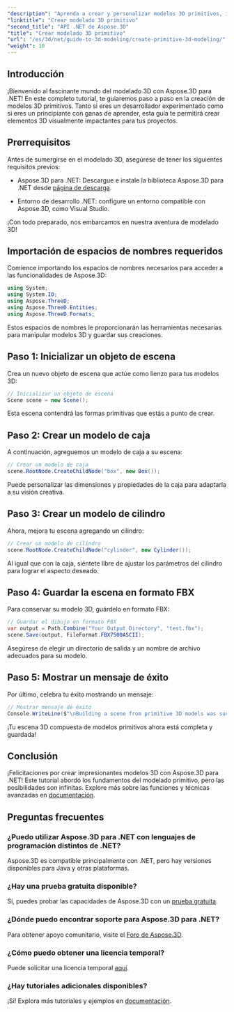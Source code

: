 ```yaml
---
"description": "Aprenda a crear y personalizar modelos 3D primitivos, incluidas cajas y cilindros, y guárdelos en formato FBX sin esfuerzo."
"linktitle": "Crear modelado 3D primitivo"
"second_title": "API .NET de Aspose.3D"
"title": "Crear modelado 3D primitivo"
"url": "/es/3d/net/guide-to-3d-modeling/create-primitive-3d-modeling/"
"weight": 10
---
```


## Introducción

¡Bienvenido al fascinante mundo del modelado 3D con Aspose.3D para .NET! En este completo tutorial, te guiaremos paso a paso en la creación de modelos 3D primitivos. Tanto si eres un desarrollador experimentado como si eres un principiante con ganas de aprender, esta guía te permitirá crear elementos 3D visualmente impactantes para tus proyectos.

## Prerrequisitos

Antes de sumergirse en el modelado 3D, asegúrese de tener los siguientes requisitos previos:

- Aspose.3D para .NET: Descargue e instale la biblioteca Aspose.3D para .NET desde [página de descarga](https://releases.aspose.com/3d/net/).
  
- Entorno de desarrollo .NET: configure un entorno compatible con Aspose.3D, como Visual Studio.

¡Con todo preparado, nos embarcamos en nuestra aventura de modelado 3D!

## Importación de espacios de nombres requeridos

Comience importando los espacios de nombres necesarios para acceder a las funcionalidades de Aspose.3D:

```csharp
using System;
using System.IO;
using Aspose.ThreeD;
using Aspose.ThreeD.Entities;
using Aspose.ThreeD.Formats;
```

Estos espacios de nombres le proporcionarán las herramientas necesarias para manipular modelos 3D y guardar sus creaciones.

## Paso 1: Inicializar un objeto de escena

Crea un nuevo objeto de escena que actúe como lienzo para tus modelos 3D:

```csharp
// Inicializar un objeto de escena
Scene scene = new Scene();
```

Esta escena contendrá las formas primitivas que estás a punto de crear.

## Paso 2: Crear un modelo de caja

A continuación, agreguemos un modelo de caja a su escena:

```csharp
// Crear un modelo de caja
scene.RootNode.CreateChildNode("box", new Box());
```

Puede personalizar las dimensiones y propiedades de la caja para adaptarla a su visión creativa.

## Paso 3: Crear un modelo de cilindro

Ahora, mejora tu escena agregando un cilindro:

```csharp
// Crear un modelo de cilindro
scene.RootNode.CreateChildNode("cylinder", new Cylinder());
```

Al igual que con la caja, siéntete libre de ajustar los parámetros del cilindro para lograr el aspecto deseado.

## Paso 4: Guardar la escena en formato FBX

Para conservar su modelo 3D, guárdelo en formato FBX:

```csharp
// Guardar el dibujo en formato FBX
var output = Path.Combine("Your Output Directory", "test.fbx");
scene.Save(output, FileFormat.FBX7500ASCII);
```

Asegúrese de elegir un directorio de salida y un nombre de archivo adecuados para su modelo.

## Paso 5: Mostrar un mensaje de éxito

Por último, celebra tu éxito mostrando un mensaje:

```csharp
// Mostrar mensaje de éxito
Console.WriteLine($"\nBuilding a scene from primitive 3D models was successful.\nFile saved at {output}");
```

¡Tu escena 3D compuesta de modelos primitivos ahora está completa y guardada!

## Conclusión

¡Felicitaciones por crear impresionantes modelos 3D con Aspose.3D para .NET! Este tutorial abordó los fundamentos del modelado primitivo, pero las posibilidades son infinitas. Explore más sobre las funciones y técnicas avanzadas en [documentación](https://reference.aspose.com/3d/net/).

## Preguntas frecuentes

### ¿Puedo utilizar Aspose.3D para .NET con lenguajes de programación distintos de .NET?

Aspose.3D es compatible principalmente con .NET, pero hay versiones disponibles para Java y otras plataformas.

### ¿Hay una prueba gratuita disponible?

Sí, puedes probar las capacidades de Aspose.3D con un [prueba gratuita](https://releases.aspose.com/).

### ¿Dónde puedo encontrar soporte para Aspose.3D para .NET?

Para obtener apoyo comunitario, visite el [Foro de Aspose.3D](https://forum.aspose.com/c/3d/18).

### ¿Cómo puedo obtener una licencia temporal?

Puede solicitar una licencia temporal [aquí](https://purchase.conholdate.com/temporary-license/).

### ¿Hay tutoriales adicionales disponibles?

¡Sí! Explora más tutoriales y ejemplos en [documentación](https://reference.aspose.com/3d/net/).